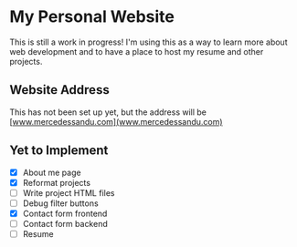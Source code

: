 # My Personal Website
This is still a work in progress! I'm using this as a way to learn more about web development and to have a place to host my resume and other projects.

## Website Address
This has not been set up yet, but the address will be [www.mercedessandu.com](www.mercedessandu.com)

## Yet to Implement
* [x] About me page
* [x] Reformat projects
* [ ] Write project HTML files
* [ ] Debug filter buttons
* [x] Contact form frontend
* [ ] Contact form backend
* [ ] Resume